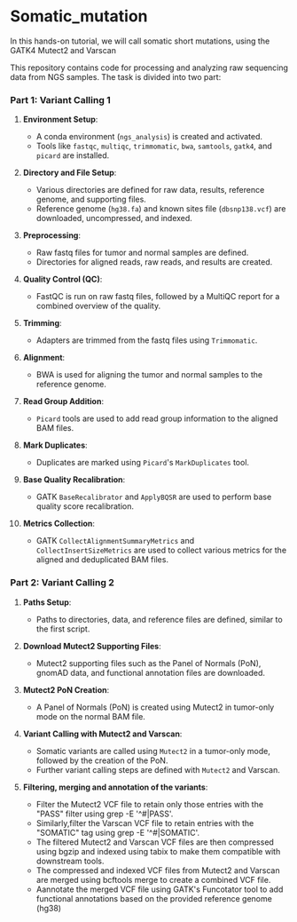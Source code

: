 # Somatic_mutation
In this hands-on tutorial, we will call somatic short mutations, using the GATK4 Mutect2 and Varscan

This repository contains code for processing and analyzing raw sequencing data from NGS samples. The task is divided into two part:


### Part 1: Variant Calling 1

1. **Environment Setup**: 
   - A conda environment (`ngs_analysis`) is created and activated.
   - Tools like `fastqc`, `multiqc`, `trimmomatic`, `bwa`, `samtools`, `gatk4`, and `picard` are installed.

2. **Directory and File Setup**: 
   - Various directories are defined for raw data, results, reference genome, and supporting files.
   - Reference genome (`hg38.fa`) and known sites file (`dbsnp138.vcf`) are downloaded, uncompressed, and indexed.

3. **Preprocessing**: 
   - Raw fastq files for tumor and normal samples are defined.
   - Directories for aligned reads, raw reads, and results are created.

4. **Quality Control (QC)**:
   - FastQC is run on raw fastq files, followed by a MultiQC report for a combined overview of the quality.

5. **Trimming**:
   - Adapters are trimmed from the fastq files using `Trimmomatic`.

6. **Alignment**:
   - BWA is used for aligning the tumor and normal samples to the reference genome.

7. **Read Group Addition**:
   - `Picard` tools are used to add read group information to the aligned BAM files.

8. **Mark Duplicates**:
   - Duplicates are marked using `Picard`'s `MarkDuplicates` tool.

9. **Base Quality Recalibration**:
   - GATK `BaseRecalibrator` and `ApplyBQSR` are used to perform base quality score recalibration.

10. **Metrics Collection**:
    - GATK `CollectAlignmentSummaryMetrics` and `CollectInsertSizeMetrics` are used to collect various metrics for the aligned and deduplicated BAM files.


### Part 2: Variant Calling 2

1. **Paths Setup**: 
   - Paths to directories, data, and reference files are defined, similar to the first script.

2. **Download Mutect2 Supporting Files**:
   - Mutect2 supporting files such as the Panel of Normals (PoN), gnomAD data, and functional annotation files are downloaded.

3. **Mutect2 PoN Creation**:
   - A Panel of Normals (PoN) is created using Mutect2 in tumor-only mode on the normal BAM file.

4. **Variant Calling with Mutect2 and Varscan**:
   - Somatic variants are called using `Mutect2` in a tumor-only mode, followed by the creation of the PoN.
   - Further variant calling steps are defined with `Mutect2` and Varscan.

5. **Filtering, merging and annotation of the variants**:
   - Filter the Mutect2 VCF file to retain only those entries with the "PASS" filter using grep -E '^#|PASS'.
   - Similarly,filter the Varscan VCF file to retain entries with the "SOMATIC" tag using grep -E '^#|SOMATIC'.
   - The filtered Mutect2 and Varscan VCF files are then compressed using bgzip and indexed using tabix to make them compatible with downstream tools.
   - The compressed and indexed VCF files from Mutect2 and Varscan are merged using bcftools merge to create a combined VCF file.
   - Aannotate the merged VCF file using GATK's Funcotator tool to add functional annotations based on the provided reference genome (hg38) 
